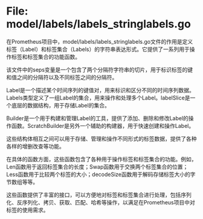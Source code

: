 # File: model/labels/labels_stringlabels.go

在Prometheus项目中，model/labels/labels_stringlabels.go文件的作用是定义标签（Label）和标签集合（Labels）的字符串表达形式。它提供了一系列用于操作标签和标签集合的功能函数。

该文件中的seps变量是一个包含了两个分隔符字符串的切片，用于标识标签的键和值之间的分隔符以及不同标签之间的分隔符。

Label是一个描述某个时间序列的键值对，用来标识和区分不同的时间序列数据。Labels类型定义了一组Label的集合，用来操作和处理多个Label。labelSlice是一个底层的数据结构，用于存储Label的集合。

Builder是一个用于构建和管理Label的工具，提供了添加、删除和修改Label的操作函数。ScratchBuilder是另外一个辅助的构建器，用于快速创建和操作Label。

这些结构体相互之间可以用于存储、管理和操作不同形式的标签数据，提供了各种各样的增删改查等功能。

在具体的函数方面，这些函数包含了各种用于操作标签和标签集合的功能。例如，Len函数用于返回标签集合的长度；Swap函数用于交换两个标签集合的位置；Less函数用于比较两个标签的大小；decodeSize函数用于解码存储标签大小的字节数组等等。

这些函数提供了丰富的接口，可以方便地对标签和标签集合进行处理，包括序列化、反序列化、拷贝、获取、匹配、哈希等操作，以满足在Prometheus项目中对标签的使用需求。

